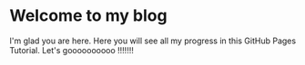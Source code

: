 # Welcome to my blog

I'm glad you are here. Here you will see all my progress in this GitHub Pages Tutorial.
Let's goooooooooo !!!!!!!
